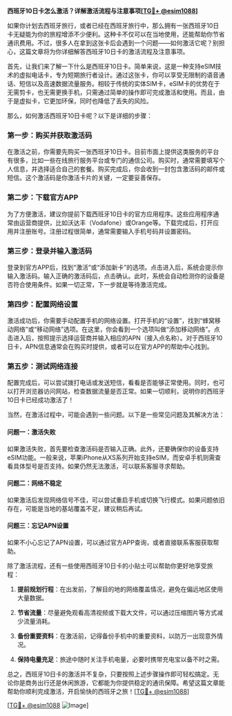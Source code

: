 **西班牙10日卡怎么激活？详解激活流程与注意事项[[TG💪+ @esim1088](https://t.me/s/esim1088)]**

如果你计划去西班牙旅行，或者已经在西班牙旅行中，那么拥有一张西班牙10日卡无疑能为你的旅程增添不少便利。这种卡不仅可以在当地使用，还能帮助你节省通讯费用。不过，很多人在拿到这张卡后会遇到一个问题——如何激活它呢？别担心，这篇文章将为你详细解答西班牙10日卡的激活流程及注意事项。

首先，让我们来了解一下什么是西班牙10日卡。简单来说，这是一种支持eSIM技术的虚拟电话卡，专为短期旅行者设计。通过这张卡，你可以享受无限制的语音通话、短信以及高速数据流量服务。相较于传统的实体SIM卡，eSIM卡的优势在于无需剪卡，也无需更换手机，只需通过简单的操作即可完成激活和使用。而且，由于是虚拟卡，它更加环保，同时也降低了丢失的风险。

那么，如何激活西班牙10日卡呢？以下是详细的步骤：

### **第一步：购买并获取激活码**
在激活之前，你需要先购买一张西班牙10日卡。目前市面上提供这类服务的平台有很多，比如一些在线旅行服务平台或专门的通信公司。购买时，通常需要填写个人信息，并选择适合自己的套餐。购买完成后，你会收到一封包含激活码的邮件或短信。这个激活码是你激活卡片的关键，一定要妥善保存。

### **第二步：下载官方APP**
为了方便激活，建议你提前下载西班牙10日卡的官方应用程序。这些应用程序通常由运营商提供，比如沃达丰（Vodafone）或Orange等。下载完成后，打开应用并注册账号。注册过程很简单，通常需要输入手机号码并设置密码。

### **第三步：登录并输入激活码**
登录到官方APP后，找到“激活”或“添加新卡”的选项。点击进入后，系统会提示你输入激活码。输入正确的激活码后，点击确认。此时，系统会自动检测你的设备是否符合使用条件。如果一切正常，下一步就是等待激活完成。

### **第四步：配置网络设置**
激活成功后，你需要手动配置手机的网络设置。打开手机的“设置”，找到“蜂窝移动网络”或“移动网络”选项。在这里，你会看到一个选项叫做“添加移动网络”。点击进入后，按照提示选择运营商并输入相应的APN（接入点名称）。对于西班牙10日卡，APN信息通常会在购买时提供，或者可以在官方APP的帮助中心找到。

### **第五步：测试网络连接**
配置完成后，可以尝试拨打电话或发送短信，看看是否能够正常使用。同时，也可以打开浏览器访问网站，检查数据流量是否正常。如果一切顺利，说明你的西班牙10日卡已经成功激活了！

当然，在激活过程中，可能会遇到一些问题。以下是一些常见问题及其解决方法：

#### **问题一：激活失败**
如果激活失败，首先要检查激活码是否输入正确。此外，还要确保你的设备支持eSIM功能。一般来说，苹果iPhone从XS系列开始支持eSIM，而安卓手机则需查看具体型号是否支持。如果仍然无法激活，可以联系客服寻求帮助。

#### **问题二：网络不稳定**
如果激活后发现网络信号不佳，可以尝试重启手机或切换飞行模式。如果问题依旧存在，可能是当地的基站覆盖不足，建议稍后再试。

#### **问题三：忘记APN设置**
如果不小心忘记了APN设置，可以通过官方APP查询，或者直接联系客服获取帮助。

除了激活流程，还有一些使用西班牙10日卡的小贴士可以帮助你更好地享受旅程：

1. **提前规划行程**：在出发前，了解目的地的网络覆盖情况，避免在偏远地区使用大量数据。
   
2. **节省流量**：尽量避免观看高清视频或下载大文件，可以通过压缩图片等方式减少流量消耗。

3. **备份重要资料**：在激活前，记得备份手机中的重要资料，以防万一出现意外情况。

4. **保持电量充足**：旅途中随时关注手机电量，必要时携带充电宝以备不时之需。

总之，西班牙10日卡的激活并不复杂，只要按照上述步骤操作即可轻松搞定。无论你是商务出行还是休闲旅游，它都能为你提供稳定的通讯保障。希望这篇文章能帮助你顺利完成激活，开启愉快的西班牙之旅！[[TG💪+ @esim1088](https://t.me/s/esim1088)]

[[TG💪+ @esim1088](https://t.me/s/esim1088) ![Image](https://i.postimg.cc/4NQfJmqS/Snipaste-2025-05-13-00-14-12.png)]